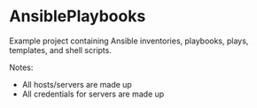 AnsiblePlaybooks
================

Example project containing Ansible inventories, playbooks, plays, templates, and shell scripts.

Notes: 
- All hosts/servers are made up
- All credentials for servers are made up

